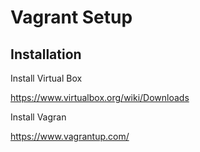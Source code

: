 # Vagrant Setup

## Installation 

Install Virtual Box

 https://www.virtualbox.org/wiki/Downloads

Install Vagran

 https://www.vagrantup.com/